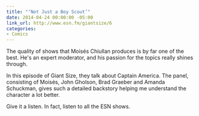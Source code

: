 ```yaml
---
title: "‘Not Just a Boy Scout’"
date: 2014-04-24 00:00:00 -05:00
link_url: http://www.esn.fm/giantsize/6
categories:
- Comics
---
```


The quality of shows that Moisés Chiullan produces is by far one of the best. He's an expert moderator, and his passion for the topics really shines through.

In this episode of Giant Size, they talk about Captain America. The panel, consisting of Moisés, John Gholson, Brad Graeber and Amanda Schuckman, gives such a detailed backstory helping me understand the character a lot better.

Give it a listen. In fact, listen to all the ESN shows.
